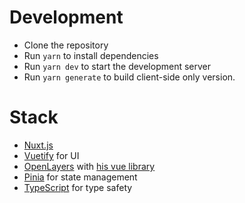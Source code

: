 # Development

- Clone the repository
- Run `yarn` to install dependencies
- Run `yarn dev` to start the development server
- Run `yarn generate` to build client-side only version.

# Stack

- [Nuxt.js](https://nuxt.com/)
- [Vuetify](https://next.vuetifyjs.com/) for UI
- [OpenLayers](https://openlayers.org/) with [his vue library](https://vue3openlayers.netlify.app/)
- [Pinia](https://pinia.vuejs.org/) for state management
- [TypeScript](https://www.typescriptlang.org/) for type safety
